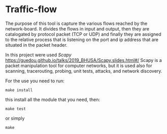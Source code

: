 # Traffic-flow

The purpose of this tool is capture the various flows reached by the network-board.
It divides the flows in input and output, then they are catalogated by protocol packet (TCP or UDP)
and finally they are assigned to the relative process that is listening on the port and ip address 
that are situated in the packet header.

In this project were used *Scapy* https://guedou.github.io/talks/2019_BHUSA/Scapy.slides.html#/
Scapy is a packet manipulation tool for computer networks, but it is used also for scanning, tracerouting, 
probing, unit tests, attacks, and network discovery.

For the use you need to run:
```
make install
```
this install all the module that you need, then: 
```
make test
```
or simply 
```
make
```
